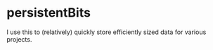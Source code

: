# persistentBits
I use this to (relatively) quickly store efficiently sized data for various projects. 
